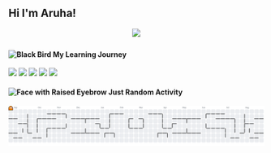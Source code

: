 ## Hi I'm Aruha!
<div align="center">
  <img height="200" src="img/haha.gif"  />
</div>

###
<!--
**aruhaxs/aruhaxs** is a ✨ _special_ ✨ repository because its `README.md` (this file) appears on your GitHub profile.-->

#### <img src="https://raw.githubusercontent.com/Tarikul-Islam-Anik/Animated-Fluent-Emojis/master/Emojis/Animals/Black%20Bird.png" alt="Black Bird" width="25" height="25" /> My Learning Journey

<img src="https://img.shields.io/badge/Laravel-FF2D20?style=for-the-badge&logo=laravel&logoColor=white" />  <img src="https://img.shields.io/badge/PHP-777BB4?style=for-the-badge&logo=php&logoColor=white" /> <img src="https://img.shields.io/badge/HTML5-E34F26?style=for-the-badge&logo=html5&logoColor=white" /> <img src="https://img.shields.io/badge/Kotlin-B125EA?style=for-the-badge&logo=kotlin&logoColor=white" /> <img src="https://img.shields.io/badge/Python-FFD43B?style=for-the-badge&logo=python&logoColor=blue" />

#### <img src="https://raw.githubusercontent.com/Tarikul-Islam-Anik/Animated-Fluent-Emojis/master/Emojis/Smilies/Face%20with%20Raised%20Eyebrow.png" alt="Face with Raised Eyebrow" width="25" height="25" /> Just Random Activity



<picture>
  <source media="(prefers-color-scheme: dark)" srcset="https://raw.githubusercontent.com/aruhaxs/aruhaxs/output/pacman-contribution-graph-dark.svg">
  <source media="(prefers-color-scheme: light)" srcset="https://raw.githubusercontent.com/aruhaxs/aruhaxs/output/pacman-contribution-graph.svg">
  <img alt="pacman contribution graph" src="https://raw.githubusercontent.com/aruhaxs/aruhaxs/output/pacman-contribution-graph.svg">
</picture>

<!-- <img src="{BadgeURLHere}" /> -->

